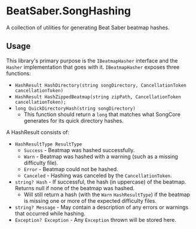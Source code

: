 # BeatSaber.SongHashing
A collection of utilities for generating Beat Saber beatmap hashes.

## Usage
This library's primary purpose is the `IBeatmapHasher` interface and the `Hasher` implementation that goes with it.
`IBeatmapHasher` exposes three functions:
* `HashResult HashDirectory(string songDirectory, CancellationToken cancellationToken)`
* `HashResult HashZippedBeatmap(string zipPath, CancellationToken cancellationToken);`
* `long QuickDirectoryHash(string songDirectory)`
  * This function should return a `long` that matches what SongCore generates for its quick directory hashes.
  
A HashResult consists of:
* `HashResultType ResultType`
  * `Success` - Beatmap was hashed successfully.
  * `Warn` - Beatmap was hashed with a warning (such as a missing difficulty file).
  * `Error` - Beatmap could not be hashed.
  * `Canceled` - Hashing was canceled by the `CancellationToken`.
* `string? Hash` - If successful, the hash (in uppercase) of the beatmap. Returns null if none of the beatmap was hashed.
  * Will still return a hash (with the `Warn` `HashResultType`) if the beatmap is missing one or more of the expected difficulty files.
* `string? Message` - May contain a description of any errors or warnings that occurred while hashing.
* `Exception? Exception` - Any `Exception` thrown will be stored here.
